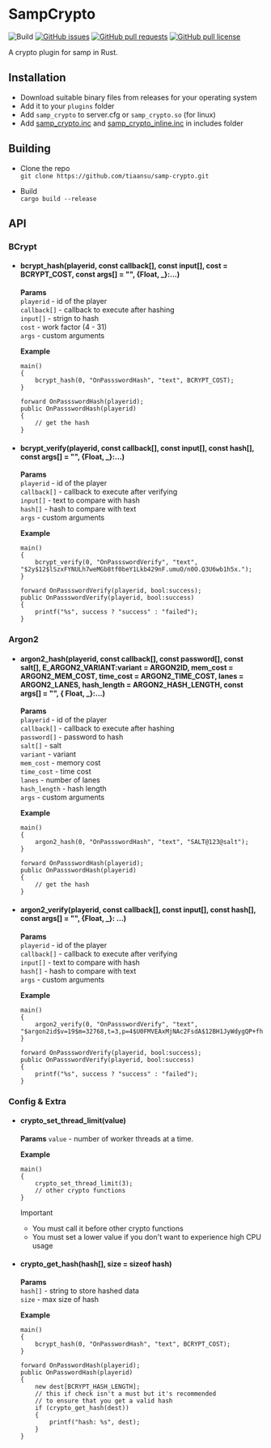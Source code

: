 # SampCrypto
![Build](https://github.com/tiaansu/samp-crypto/actions/workflows/build.yml/badge.svg)
[![GitHub issues](https://img.shields.io/github/issues/Sreyas-Sreelal/samp-bcrypt.svg)](https://github.com/Sreyas-Sreelal/samp-bcrypt/issues) [![GitHub pull requests](https://img.shields.io/github/issues-pr-raw/sreyas-sreelal/samp-bcrypt.svg)](https://github.com/Sreyas-Sreelal/samp-bcrypt/pulls) [![GitHub pull license](https://img.shields.io/github/license/sreyas-sreelal/samp-bcrypt.svg)](LICENSE)

A crypto plugin for samp in Rust.

## Installation
* Download suitable binary files from releases for your operating system
* Add it to your `plugins` folder
* Add `samp_crypto` to server.cfg or `samp_crypto.so` (for linux)
* Add [samp_crypto.inc](include/samp_crypto.inc) and [samp_crypto_inline.inc](include/samp_crypto_inline.inc) in includes folder

## Building
* Clone the repo   
    `git clone https://github.com/tiaansu/samp-crypto.git`

* Build   
    `cargo build --release`

## API
### BCrypt
* #### bcrypt_hash(playerid, const callback[], const input[], cost = BCRYPT_COST, const args[] = "", {Float, _}:...)
    **Params**   
        `playerid` - id of the player   
        `callback[]` - callback to execute after hashing   
        `input[]` - strign to hash   
        `cost` - work factor (4 - 31)   
        `args` - custom arguments   

    **Example**   
    ```pwn
    main()
    {
        bcrypt_hash(0, "OnPassswordHash", "text", BCRYPT_COST);
    }

    forward OnPassswordHash(playerid);
    public OnPassswordHash(playerid)
    {
        // get the hash
    }
    ```

* #### bcrypt_verify(playerid, const callback[], const input[], const hash[], const args[] = "", {Float, _}:...)
    **Params**    
        `playerid` - id of the player   
        `callback[]` - callback to execute after verifying   
        `input[]` - text to compare with hash    
        `hash[]` - hash to compare with text   
        `args` - custom arguments   

    **Example**
    ```pwn
    main()
    {
        bcrypt_verify(0, "OnPassswordVerify", "text", "$2y$12$lSzxFYNULh7weMGb8tf0beY1Lkb429nF.umuO/n0O.Q3U6wb1h5x.");
    }
    
    forward OnPassswordVerify(playerid, bool:success);
    public OnPassswordVerify(playerid, bool:success)
    {
        printf("%s", success ? "success" : "failed");
    }
    ```

### Argon2
* #### argon2_hash(playerid, const callback[], const password[], const salt[], E_ARGON2_VARIANT:variant = ARGON2ID, mem_cost = ARGON2_MEM_COST, time_cost = ARGON2_TIME_COST, lanes = ARGON2_LANES, hash_length = ARGON2_HASH_LENGTH, const args[] = "", { Float, _}:...)
    **Params**   
        `playerid` - id of the player   
        `callback[]` - callback to execute after hashing   
        `password[]` - password to hash   
        `salt[]` - salt   
        `variant` - variant   
        `mem_cost` - memory cost   
        `time_cost` - time cost   
        `lanes` - number of lanes   
        `hash_length` - hash length   
        `args` - custom arguments   

    **Example**
    ```pwn
    main()
    {
        argon2_hash(0, "OnPassswordHash", "text", "SALT@123@salt");
    }

    forward OnPassswordHash(playerid);
    public OnPassswordHash(playerid)
    {
        // get the hash
    }
    ```

* #### argon2_verify(playerid, const callback[], const input[], const hash[], const args[] = "", {Float, _}: ...)
    **Params**   
        `playerid` - id of the player   
        `callback[]` - callback to execute after verifying   
        `input[]` - text to compare with hash   
        `hash[]` - hash to compare with text   
        `args` - custom arguments   

    **Example**
    ```pwn
    main()
    {
        argon2_verify(0, "OnPassswordVerify", "text", "$argon2id$v=19$m=32768,t=3,p=4$U0FMVEAxMjNAc2FsdA$12BH1JyWdygQP+fhLLl98V42+ucH6gnBHUluSIeBBQkLgzQA2JKmmK2tvHw21O5Z5XCFssKPl4CL39VrXHYm8g");
    }
    
    forward OnPassswordVerify(playerid, bool:success);
    public OnPassswordVerify(playerid, bool:success)
    {
        printf("%s", success ? "success" : "failed");
    }
    ```

### Config & Extra
* #### crypto_set_thread_limit(value)
    **Params**
        `value` - number of worker threads at a time.

    **Example**
    ```pwn
    main()
    {
        crypto_set_thread_limit(3);
        // other crypto functions
    }
    ```

    > [!IMPORTANT]   
    > - You must call it before other crypto functions
    > - You must set a lower value if you don't want to experience high CPU usage

* #### crypto_get_hash(hash[], size = sizeof hash)
    **Params**   
        `hash[]` - string to store hashed data   
        `size` - max size of hash   

    **Example**
    ```pwn
    main()
    {
        bcrypt_hash(0, "OnPasswordHash", "text", BCRYPT_COST);
    }

    forward OnPasswordHash(playerid);
    public OnPasswordHash(playerid)
    {
        new dest[BCRYPT_HASH_LENGTH];
        // this if check isn't a must but it's recommended
        // to ensure that you get a valid hash
        if (crypto_get_hash(dest))
        {
            printf("hash: %s", dest);
        }
    }
    ```